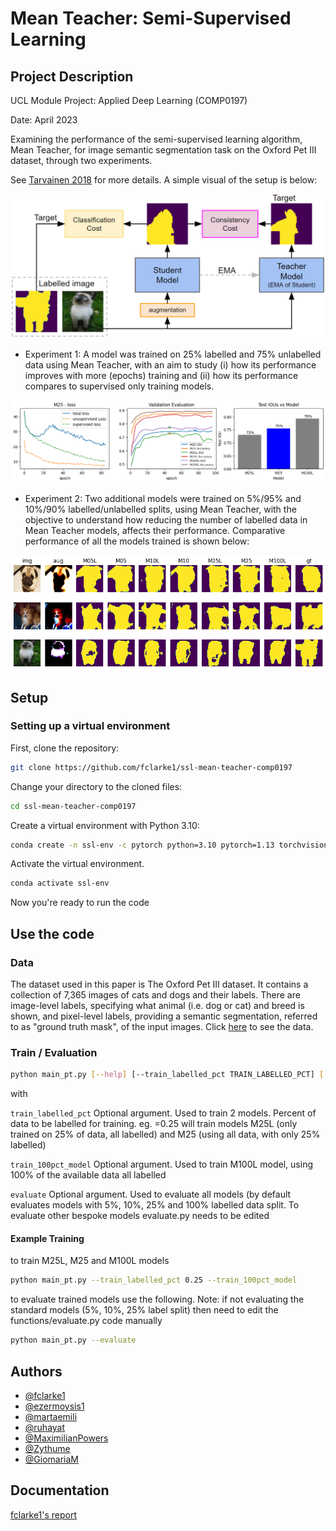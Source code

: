 
# Mean Teacher: Semi-Supervised Learning

## Project Description

UCL Module Project: Applied Deep Learning (COMP0197)

Date: April 2023

Examining the performance of the semi-supervised learning algorithm, Mean Teacher, for image semantic segmentation task on the Oxford Pet III dataset, through two experiments. 

See [Tarvainen 2018](https://arxiv.org/abs/1703.01780) for more details. A simple visual of the setup is below:

![Project Logo](./report/fig_meanteacher.png)

- Experiment 1: A model was trained on 25% labelled and 75% unlabelled data using Mean Teacher, with an aim to study (i) how its performance improves with more (epochs) training and (ii) how its performance compares to supervised only training models.

![Project Logo](./report/fig_25_evaluation.png)

- Experiment 2: Two additional models were trained on 5%/95% and 10%/90% labelled/unlabelled splits, using Mean Teacher, with the objective to understand how reducing the number of labelled data in Mean Teacher models, affects their performance. Comparative performance of all the models trained is shown below:

![Project Logo](./report/fig_dataloader_model.png)


## Setup

### Setting up a virtual environment
First, clone the repository:

```bash
git clone https://github.com/fclarke1/ssl-mean-teacher-comp0197
```

Change your directory to the cloned files:

```bash
cd ssl-mean-teacher-comp0197
```

Create a virtual environment with Python 3.10:

```bash
conda create -n ssl-env -c pytorch python=3.10 pytorch=1.13 torchvision=0.14
```

Activate the virtual environment.

```bash
conda activate ssl-env
```

Now you're ready to run the code
    
## Use the code

### Data

The dataset used in this paper is The Oxford Pet III dataset. It contains a collection of 7,365 images of cats and dogs and their labels. There are image-level labels, specifying what animal (i.e. dog or cat) and breed is shown, and pixel-level
labels, providing a semantic segmentation, referred to as "ground truth mask", of the input images. Click [here](https://www.robots.ox.ac.uk/~vgg/data/pets/) to see the data.

### Train / Evaluation

```bash
python main_pt.py [--help] [--train_labelled_pct TRAIN_LABELLED_PCT] [--train_100pct_model] [--evaluate]
```
with

`train_labelled_pct`
Optional argument. Used to train 2 models. Percent of data to be labelled for training. eg. =0.25 will train models M25L (only trained on 25% of data, all labelled) and M25 (using all data, with only 25% labelled)

`train_100pct_model` Optional argument. Used to train M100L model, using 100% of the available data all labelled

`evaluate` Optional argument. Used to evaluate all models (by default evaluates models with 5%, 10%, 25% and 100% labelled data split. To evaluate other bespoke models evaluate.py needs to be edited

#### Example Training
to train M25L, M25 and M100L models
```bash
python main_pt.py --train_labelled_pct 0.25 --train_100pct_model
```

to evaluate trained models use the following. Note: if not evaluating the standard models (5%, 10%, 25% label split) then need to edit the functions/evaluate.py code manually
```bash
python main_pt.py --evaluate
```


## Authors

- [@fclarke1](https://github.com/fclarke1)
- [@ezermoysis1](https://github.com/ezermoysis1)
- [@martaemili](https://github.com/martaemili)
- [@ruhayat](https://github.com/ruhayat)
- [@MaximilianPowers](https://github.com/MaximilianPowers)
- [@Zythume](https://github.com/Zythume)
- [@GiomariaM](https://github.com/GiomariaM)


## Documentation
[fclarke1's report](https://github.com/fclarke1/ssl-mean-teacher-comp0197/blob/main/report_cw2_22197823.pdf)
